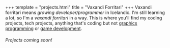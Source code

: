 +++
template = "projects.html"
title = "Vaxandi Forritari"
+++
Vaxandi forritari means *growing developer/programmer* in Icelandic. I'm still learning a lot, so I'm a *vaxandi forritari* in a way.  This is where you'll find my coding projects, tech projects, anything that's coding but not <a id="aspiring_graphics_programmer" href="/projects/aspiring_graphics_programmer/">graphics programming</a> or <a id="wannabe_game_developer" href="/projects/wannabe_game_developer/">game development</a>.

###### Projects coming soon!  

